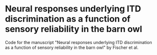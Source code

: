 # Neural responses underlying ITD discrimination as a function of sensory reliability in the barn owl

Code for the manuscript "Neural responses underlying ITD discrimination as a function of sensory reliability in the barn owl" by Fischer et al.

